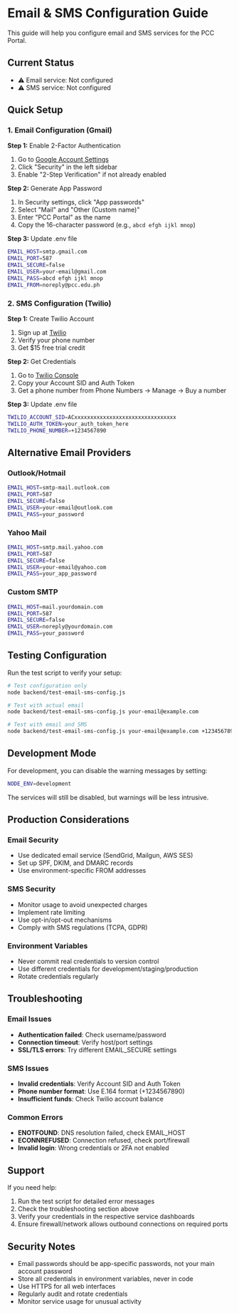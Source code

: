 # Email & SMS Configuration Guide

This guide will help you configure email and SMS services for the PCC Portal.

## Current Status
- ⚠️ Email service: Not configured
- ⚠️ SMS service: Not configured

## Quick Setup

### 1. Email Configuration (Gmail)

**Step 1:** Enable 2-Factor Authentication
1. Go to [Google Account Settings](https://myaccount.google.com/)
2. Click "Security" in the left sidebar
3. Enable "2-Step Verification" if not already enabled

**Step 2:** Generate App Password
1. In Security settings, click "App passwords"
2. Select "Mail" and "Other (Custom name)"
3. Enter "PCC Portal" as the name
4. Copy the 16-character password (e.g., `abcd efgh ijkl mnop`)

**Step 3:** Update .env file
```bash
EMAIL_HOST=smtp.gmail.com
EMAIL_PORT=587
EMAIL_SECURE=false
EMAIL_USER=your-email@gmail.com
EMAIL_PASS=abcd efgh ijkl mnop
EMAIL_FROM=noreply@pcc.edu.ph
```

### 2. SMS Configuration (Twilio)

**Step 1:** Create Twilio Account
1. Sign up at [Twilio](https://www.twilio.com/)
2. Verify your phone number
3. Get $15 free trial credit

**Step 2:** Get Credentials
1. Go to [Twilio Console](https://console.twilio.com/)
2. Copy your Account SID and Auth Token
3. Get a phone number from Phone Numbers → Manage → Buy a number

**Step 3:** Update .env file
```bash
TWILIO_ACCOUNT_SID=ACxxxxxxxxxxxxxxxxxxxxxxxxxxxxxxxx
TWILIO_AUTH_TOKEN=your_auth_token_here
TWILIO_PHONE_NUMBER=+1234567890
```

## Alternative Email Providers

### Outlook/Hotmail
```bash
EMAIL_HOST=smtp-mail.outlook.com
EMAIL_PORT=587
EMAIL_SECURE=false
EMAIL_USER=your-email@outlook.com
EMAIL_PASS=your_password
```

### Yahoo Mail
```bash
EMAIL_HOST=smtp.mail.yahoo.com
EMAIL_PORT=587
EMAIL_SECURE=false
EMAIL_USER=your-email@yahoo.com
EMAIL_PASS=your_app_password
```

### Custom SMTP
```bash
EMAIL_HOST=mail.yourdomain.com
EMAIL_PORT=587
EMAIL_SECURE=false
EMAIL_USER=noreply@yourdomain.com
EMAIL_PASS=your_password
```

## Testing Configuration

Run the test script to verify your setup:

```bash
# Test configuration only
node backend/test-email-sms-config.js

# Test with actual email
node backend/test-email-sms-config.js your-email@example.com

# Test with email and SMS
node backend/test-email-sms-config.js your-email@example.com +1234567890
```

## Development Mode

For development, you can disable the warning messages by setting:
```bash
NODE_ENV=development
```

The services will still be disabled, but warnings will be less intrusive.

## Production Considerations

### Email Security
- Use dedicated email service (SendGrid, Mailgun, AWS SES)
- Set up SPF, DKIM, and DMARC records
- Use environment-specific FROM addresses

### SMS Security
- Monitor usage to avoid unexpected charges
- Implement rate limiting
- Use opt-in/opt-out mechanisms
- Comply with SMS regulations (TCPA, GDPR)

### Environment Variables
- Never commit real credentials to version control
- Use different credentials for development/staging/production
- Rotate credentials regularly

## Troubleshooting

### Email Issues
- **Authentication failed**: Check username/password
- **Connection timeout**: Verify host/port settings
- **SSL/TLS errors**: Try different EMAIL_SECURE settings

### SMS Issues
- **Invalid credentials**: Verify Account SID and Auth Token
- **Phone number format**: Use E.164 format (+1234567890)
- **Insufficient funds**: Check Twilio account balance

### Common Errors
- **ENOTFOUND**: DNS resolution failed, check EMAIL_HOST
- **ECONNREFUSED**: Connection refused, check port/firewall
- **Invalid login**: Wrong credentials or 2FA not enabled

## Support

If you need help:
1. Run the test script for detailed error messages
2. Check the troubleshooting section above
3. Verify your credentials in the respective service dashboards
4. Ensure firewall/network allows outbound connections on required ports

## Security Notes

- Email passwords should be app-specific passwords, not your main account password
- Store all credentials in environment variables, never in code
- Use HTTPS for all web interfaces
- Regularly audit and rotate credentials
- Monitor service usage for unusual activity